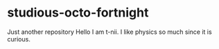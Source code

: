 # studious-octo-fortnight
Just another repository
Hello I am t-nii.
I like physics so much since it is curious.

